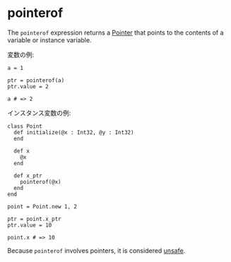 # pointerof

The `pointerof` expression returns a [Pointer](http://crystal-lang.org/api/Pointer.html) that points to the contents of a variable or instance variable.

変数の例:

```crystal
a = 1

ptr = pointerof(a)
ptr.value = 2

a # => 2
```

インスタンス変数の例:

```crystal
class Point
  def initialize(@x : Int32, @y : Int32)
  end

  def x
    @x
  end

  def x_ptr
    pointerof(@x)
  end
end

point = Point.new 1, 2

ptr = point.x_ptr
ptr.value = 10

point.x # => 10
```

Because `pointerof` involves pointers, it is considered [unsafe](unsafe.html).

